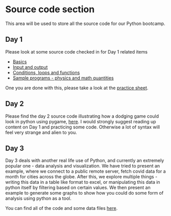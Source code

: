 # Source code section

This area will be used to store all the source code for our Python bootcamp.

## Day 1

Please look at some source code checked in for Day 1 related items

- [Basics](./python-sample-0.py)
- [Input and output](./python-sample-1-1.py)
- [Conditions, loops and functions](./python-sample-1-2.py)
- [Sample programs - physics and math quantities](./python-sample-1-3.py)

One you are done with this, please take a look at the [practice sheet](python-practice-1-1.py).

## Day 2

Please find the day 2 source code illustrating how a dodging game could look in python using pygame, [here](python-sample-2-1.py).
I would strongly suggest reading up content on Day 1 and practicing some code. Otherwise a lot of syntax will feel very strange and alien to you.

## Day 3

Day 3 deals with another real life use of Python, and currently an extremely popular one - data analysis and visualization.
We have tried to present an example, where we connect to a public remote server, fetch covid data for a month for cities across the globe.
After this, we explore multiple things - writing this data in a table like format to excel, or manipulating this data in python itself by filtering based on certain values. We then present an example to generate some graphs to show how you could do some form of analysis using python
as a tool.

You can find all of the code and some data files [here](./data-analysis/).
